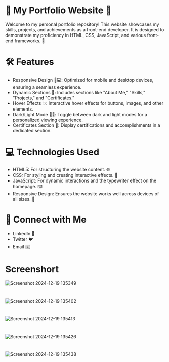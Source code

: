 # 🌟 My Portfolio Website 🌟
Welcome to my personal portfolio repository! This website showcases my skills, projects, and achievements as a front-end developer. It is designed to demonstrate my proficiency in HTML, CSS, JavaScript, and various front-end frameworks. 🚀
# 🛠️ Features
* Responsive Design 📱💻: Optimized for mobile and desktop devices, ensuring a seamless experience.
* Dynamic Sections 📝: Includes sections like "About Me," "Skills," "Projects," and "Certificates."
* Hover Effects ✨: Interactive hover effects for buttons, images, and other elements.
* Dark/Light Mode 🌙🌞: Toggle between dark and light modes for a personalized viewing experience.
* Certificates Section 📜: Display certifications and accomplishments in a dedicated section.
# 💻 Technologies Used
* HTML5: For structuring the website content. 🌐
* CSS: For styling and creating interactive effects. 🎨
* JavaScript: For dynamic interactions and the typewriter effect on the homepage. ⌨️
* Responsive Design: Ensures the website works well across devices of all sizes. 📱
# 📱 Connect with Me
* LinkedIn 💼
* Twitter 🐦
* Email ✉️
# Screenshort
![Screenshot 2024-12-19 135349](https://github.com/user-attachments/assets/b46f7f46-ca4a-48bf-b359-0fdc5561b224)
#
![Screenshot 2024-12-19 135402](https://github.com/user-attachments/assets/639e2414-f2d9-45ed-bbf0-9f39baa58bb5)
#
![Screenshot 2024-12-19 135413](https://github.com/user-attachments/assets/55f09e65-596c-4c74-aace-79ddc5dfb0a9)
#
![Screenshot 2024-12-19 135426](https://github.com/user-attachments/assets/03e3417f-8d25-4043-a7ab-38f175f9fc9e)
#
![Screenshot 2024-12-19 135438](https://github.com/user-attachments/assets/303fd06d-e1f6-4c84-8d8b-5cfe154a1713)

